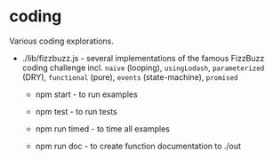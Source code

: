 # coding

Various coding explorations.

- ./lib/fizzbuzz.js - several implementations of the famous FizzBuzz coding challenge
  incl. `naive` (looping), `usingLodash`, `parameterized` (DRY), `functional` (pure), `events` (state-machine), `promised`

  - npm start - to run examples

  - npm test - to run tests

  - npm run timed - to time all examples

  - npm run doc - to create function documentation to ./out

